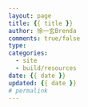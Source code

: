 ```yaml
---
layout: page
title: {{ title }}
author: 徐一玄Brenda
comments: true/false
type:
categories:
  - site
  - build/resources
date: {{ date }}
updated: {{ date }}
# permalink
---
```

